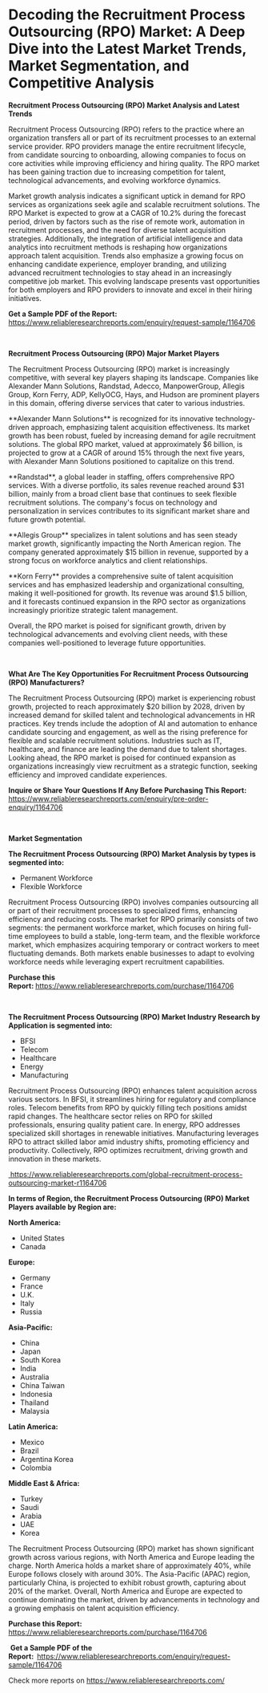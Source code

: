 <p><h1>Decoding the Recruitment Process Outsourcing (RPO) Market: A Deep Dive into the Latest Market Trends, Market Segmentation, and Competitive Analysis</h1></p><p><strong>Recruitment Process Outsourcing (RPO) Market Analysis and Latest Trends</strong></p>
<p><p>Recruitment Process Outsourcing (RPO) refers to the practice where an organization transfers all or part of its recruitment processes to an external service provider. RPO providers manage the entire recruitment lifecycle, from candidate sourcing to onboarding, allowing companies to focus on core activities while improving efficiency and hiring quality. The RPO market has been gaining traction due to increasing competition for talent, technological advancements, and evolving workforce dynamics. </p><p>Market growth analysis indicates a significant uptick in demand for RPO services as organizations seek agile and scalable recruitment solutions. The RPO Market is expected to grow at a CAGR of 10.2% during the forecast period, driven by factors such as the rise of remote work, automation in recruitment processes, and the need for diverse talent acquisition strategies. Additionally, the integration of artificial intelligence and data analytics into recruitment methods is reshaping how organizations approach talent acquisition. Trends also emphasize a growing focus on enhancing candidate experience, employer branding, and utilizing advanced recruitment technologies to stay ahead in an increasingly competitive job market. This evolving landscape presents vast opportunities for both employers and RPO providers to innovate and excel in their hiring initiatives.</p></p>
<p><strong>Get a Sample PDF of the Report:&nbsp;</strong> <a href="https://www.reliableresearchreports.com/enquiry/request-sample/1164706?utm_campaign=3037&utm_medium=2&utm_source=Github&utm_content=ia&utm_term=24032025&utm_id=recruitment-process-outsourcing-rpo">https://www.reliableresearchreports.com/enquiry/request-sample/1164706</a></p>
<p>&nbsp;</p>
<p><strong>Recruitment Process Outsourcing (RPO) Major Market Players</strong></p>
<p><p>The Recruitment Process Outsourcing (RPO) market is increasingly competitive, with several key players shaping its landscape. Companies like Alexander Mann Solutions, Randstad, Adecco, ManpowerGroup, Allegis Group, Korn Ferry, ADP, KellyOCG, Hays, and Hudson are prominent players in this domain, offering diverse services that cater to various industries.</p><p>**Alexander Mann Solutions** is recognized for its innovative technology-driven approach, emphasizing talent acquisition effectiveness. Its market growth has been robust, fueled by increasing demand for agile recruitment solutions. The global RPO market, valued at approximately $6 billion, is projected to grow at a CAGR of around 15% through the next five years, with Alexander Mann Solutions positioned to capitalize on this trend.</p><p>**Randstad**, a global leader in staffing, offers comprehensive RPO services. With a diverse portfolio, its sales revenue reached around $31 billion, mainly from a broad client base that continues to seek flexible recruitment solutions. The company's focus on technology and personalization in services contributes to its significant market share and future growth potential.</p><p>**Allegis Group** specializes in talent solutions and has seen steady market growth, significantly impacting the North American region. The company generated approximately $15 billion in revenue, supported by a strong focus on workforce analytics and client relationships.</p><p>**Korn Ferry** provides a comprehensive suite of talent acquisition services and has emphasized leadership and organizational consulting, making it well-positioned for growth. Its revenue was around $1.5 billion, and it forecasts continued expansion in the RPO sector as organizations increasingly prioritize strategic talent management.</p><p>Overall, the RPO market is poised for significant growth, driven by technological advancements and evolving client needs, with these companies well-positioned to leverage future opportunities.</p></p>
<p>&nbsp;</p>
<p><strong>What Are The Key Opportunities For Recruitment Process Outsourcing (RPO) Manufacturers?</strong></p>
<p><p>The Recruitment Process Outsourcing (RPO) market is experiencing robust growth, projected to reach approximately $20 billion by 2028, driven by increased demand for skilled talent and technological advancements in HR practices. Key trends include the adoption of AI and automation to enhance candidate sourcing and engagement, as well as the rising preference for flexible and scalable recruitment solutions. Industries such as IT, healthcare, and finance are leading the demand due to talent shortages. Looking ahead, the RPO market is poised for continued expansion as organizations increasingly view recruitment as a strategic function, seeking efficiency and improved candidate experiences.</p></p>
<p><strong>Inquire or Share Your Questions If Any Before Purchasing This Report:</strong> <a href="https://www.reliableresearchreports.com/enquiry/pre-order-enquiry/1164706?utm_campaign=3037&utm_medium=2&utm_source=Github&utm_content=ia&utm_term=24032025&utm_id=recruitment-process-outsourcing-rpo">https://www.reliableresearchreports.com/enquiry/pre-order-enquiry/1164706</a></p>
<p>&nbsp;</p>
<p><strong>Market Segmentation</strong></p>
<p><strong>The Recruitment Process Outsourcing (RPO) Market Analysis by types is segmented into:</strong></p>
<p><ul><li>Permanent Workforce</li><li>Flexible Workforce</li></ul></p>
<p><p>Recruitment Process Outsourcing (RPO) involves companies outsourcing all or part of their recruitment processes to specialized firms, enhancing efficiency and reducing costs. The market for RPO primarily consists of two segments: the permanent workforce market, which focuses on hiring full-time employees to build a stable, long-term team, and the flexible workforce market, which emphasizes acquiring temporary or contract workers to meet fluctuating demands. Both markets enable businesses to adapt to evolving workforce needs while leveraging expert recruitment capabilities.</p></p>
<p><strong>Purchase this Report:&nbsp;</strong><a href="https://www.reliableresearchreports.com/purchase/1164706?utm_campaign=3037&utm_medium=2&utm_source=Github&utm_content=ia&utm_term=24032025&utm_id=recruitment-process-outsourcing-rpo">https://www.reliableresearchreports.com/purchase/1164706</a></p>
<p>&nbsp;</p>
<p><strong>The Recruitment Process Outsourcing (RPO) Market Industry Research by Application is segmented into:</strong></p>
<p><ul><li>BFSI</li><li>Telecom</li><li>Healthcare</li><li>Energy</li><li>Manufacturing</li></ul></p>
<p><p>Recruitment Process Outsourcing (RPO) enhances talent acquisition across various sectors. In BFSI, it streamlines hiring for regulatory and compliance roles. Telecom benefits from RPO by quickly filling tech positions amidst rapid changes. The healthcare sector relies on RPO for skilled professionals, ensuring quality patient care. In energy, RPO addresses specialized skill shortages in renewable initiatives. Manufacturing leverages RPO to attract skilled labor amid industry shifts, promoting efficiency and productivity. Collectively, RPO optimizes recruitment, driving growth and innovation in these markets.</p></p>
<p><a href="https://www.reliableresearchreports.com/global-recruitment-process-outsourcing-market-r1164706?utm_campaign=3037&utm_medium=2&utm_source=Github&utm_content=ia&utm_term=24032025&utm_id=recruitment-process-outsourcing-rpo">&nbsp;https://www.reliableresearchreports.com/global-recruitment-process-outsourcing-market-r1164706</a></p>
<p><strong>In terms of Region, the Recruitment Process Outsourcing (RPO) Market Players available by Region are:</strong></p>
<p>
    <p> <strong> North America: </strong>
        <ul>
            <li>United States</li>
            <li>Canada</li>
        </ul>
        </p> 
    <p> <strong> Europe: </strong>
        <ul>
            <li>Germany</li>
            <li>France</li>
            <li>U.K.</li>
            <li>Italy</li>
            <li>Russia</li>
        </ul>
        </p> 
    <p> <strong> Asia-Pacific: </strong>
        <ul>
            <li>China</li>
            <li>Japan</li>
            <li>South Korea</li>
            <li>India</li>
            <li>Australia</li>
            <li>China Taiwan</li>
            <li>Indonesia</li>
            <li>Thailand</li>
            <li>Malaysia</li>
        </ul>
        </p> 
    <p> <strong> Latin America: </strong>
        <ul>
            <li>Mexico</li>
            <li>Brazil</li>
            <li>Argentina Korea</li>
            <li>Colombia</li>
        </ul>
        </p> 
    <p> <strong> Middle East & Africa: </strong>
        <ul>
            <li>Turkey</li>
            <li>Saudi</li>
            <li>Arabia</li>
            <li>UAE</li>
            <li>Korea</li>
        </ul>
    </p>
    </p>
<p><p>The Recruitment Process Outsourcing (RPO) market has shown significant growth across various regions, with North America and Europe leading the charge. North America holds a market share of approximately 40%, while Europe follows closely with around 30%. The Asia-Pacific (APAC) region, particularly China, is projected to exhibit robust growth, capturing about 20% of the market. Overall, North America and Europe are expected to continue dominating the market, driven by advancements in technology and a growing emphasis on talent acquisition efficiency.</p></p>
<p><strong>Purchase this Report: </strong><a href="https://www.reliableresearchreports.com/purchase/1164706?utm_campaign=3037&utm_medium=2&utm_source=Github&utm_content=ia&utm_term=24032025&utm_id=recruitment-process-outsourcing-rpo">https://www.reliableresearchreports.com/purchase/1164706</a></p>
<p>&nbsp;<strong>Get a Sample PDF of the Report:&nbsp;&nbsp;</strong><a href="https://www.reliableresearchreports.com/enquiry/request-sample/1164706?utm_campaign=3037&utm_medium=2&utm_source=Github&utm_content=ia&utm_term=24032025&utm_id=recruitment-process-outsourcing-rpo">https://www.reliableresearchreports.com/enquiry/request-sample/1164706</a></p>
<p><strong></strong></p>
<p>Check more reports on <a href="https://www.reliableresearchreports.com/?utm_campaign=3037&utm_medium=2&utm_source=Github&utm_content=ia&utm_term=24032025&utm_id=recruitment-process-outsourcing-rpo">https://www.reliableresearchreports.com/</a></p>